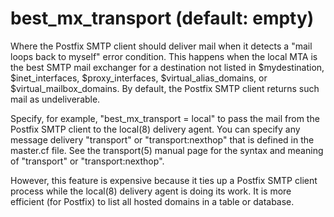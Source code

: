 # best_mx_transport (default: empty)

Where the Postfix SMTP client should deliver mail when it detects
a "mail loops back to myself" error condition. This happens when
the local MTA is the best SMTP mail exchanger for a destination
not listed in $mydestination, $inet\_interfaces, $proxy\_interfaces,
$virtual\_alias\_domains, or $virtual\_mailbox\_domains. By default,
the Postfix SMTP client returns such mail as undeliverable.




Specify, for example, "best\_mx\_transport = local" to pass the mail
from the Postfix SMTP client to the local(8) delivery agent. You
can specify
any message delivery "transport" or "transport:nexthop" that is
defined in the master.cf file. See the transport(5) manual page
for the syntax and meaning of "transport" or "transport:nexthop".




However, this feature is expensive because it ties up a Postfix
SMTP client process while the local(8) delivery agent is doing its
work. It is more efficient (for Postfix) to list all hosted domains
in a table or database.



